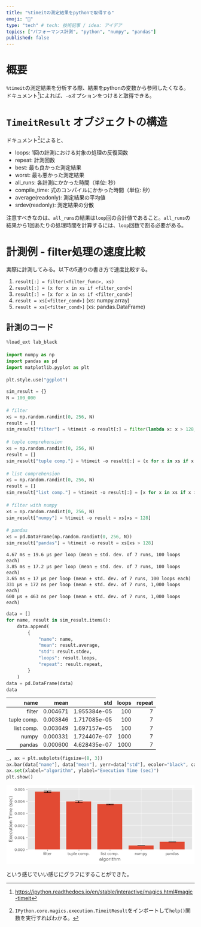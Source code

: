 ```yaml
---
title: "%timeitの測定結果をpythonで取得する"
emoji: "👋"
type: "tech" # tech: 技術記事 / idea: アイデア
topics: ["パフォーマンス計測", "python", "numpy", "pandas"]
published: false
---
```

# 概要

`%timeit`の測定結果を分析する際、結果をpythonの変数から参照したくなる。
ドキュメント[^1]によれば、`-o`オプションをつけると取得できる。

[^1]: https://ipython.readthedocs.io/en/stable/interactive/magics.html#magic-timeit

# `TimeitResult` オブジェクトの構造

ドキュメント[^2]によると、

* loops: 1回の計測における対象の処理の反復回数
* repeat: 計測回数
* best: 最も良かった測定結果
* worst: 最も悪かった測定結果
* all_runs: 各計測にかかった時間（単位: 秒）
* compile_time: 式のコンパイルにかかった時間（単位: 秒）
* average(readonly): 測定結果の平均値
* srdev(readonly): 測定結果の分散

注意すべきなのは、`all_runs`の結果は`loop`回の合計値であること。`all_runs`の結果から1回あたりの処理時間を計算するには、`loop`回数で割る必要がある。

[^2]: `IPython.core.magics.execution.TimeitResult`をインポートして`help()`関数を実行すればわかる。
# 計測例 - filter処理の速度比較

実際に計測してみる。以下の5通りの書き方で速度比較する。

1. `result[:] = filter(<filter_func>, xs)`
2. `result[:] = (x for x in xs if <filter_cond>)`
3. `result[:] = [x for x in xs if <filter_cond>]`
4. `result = xs[<filter_cond>]` (xs: numpy.array)
5. `result = xs[<filter_cond>]` (xs: pandas.DataFrame)

## 計測のコード


```python
%load_ext lab_black

import numpy as np
import pandas as pd
import matplotlib.pyplot as plt

plt.style.use("ggplot")
```


```python
sim_result = {}
N = 100_000

# filter
xs = np.random.randint(0, 256, N)
result = []
sim_result["filter"] = %timeit -o result[:] = filter(lambda x: x > 128, xs)

# tuple comprehension
xs = np.random.randint(0, 256, N)
result = []
sim_result["tuple comp."] = %timeit -o result[:] = (x for x in xs if x > 128)

# list comprehension
xs = np.random.randint(0, 256, N)
result = []
sim_result["list comp."] = %timeit -o result[:] = [x for x in xs if x > 128]

# filter with numpy
xs = np.random.randint(0, 256, N)
sim_result["numpy"] = %timeit -o result = xs[xs > 128]

# pandas
xs = pd.DataFrame(np.random.randint(0, 256, N))
sim_result["pandas"] = %timeit -o result = xs[xs > 128]
```

    4.67 ms ± 19.6 µs per loop (mean ± std. dev. of 7 runs, 100 loops each)
    3.85 ms ± 17.2 µs per loop (mean ± std. dev. of 7 runs, 100 loops each)
    3.65 ms ± 17 µs per loop (mean ± std. dev. of 7 runs, 100 loops each)
    331 µs ± 172 ns per loop (mean ± std. dev. of 7 runs, 1,000 loops each)
    600 µs ± 463 ns per loop (mean ± std. dev. of 7 runs, 1,000 loops each)



```python
data = []
for name, result in sim_result.items():
    data.append(
        {
            "name": name,
            "mean": result.average,
            "std": result.stdev,
            "loops": result.loops,
            "repeat": result.repeat,
        }
    )
data = pd.DataFrame(data)
data
```

|        name |     mean |          std | loops | repeat |
| ----------: | -------: | -----------: | ----: | -----: |
|      filter | 0.004671 | 1.955384e-05 |   100 |      7 |
| tuple comp. | 0.003846 | 1.717085e-05 |   100 |      7 |
|  list comp. | 0.003649 | 1.697157e-05 |   100 |      7 |
|       numpy | 0.000331 | 1.724407e-07 |  1000 |      7 |
|      pandas | 0.000600 | 4.628435e-07 |  1000 |      7 |


```python
_, ax = plt.subplots(figsize=(8, 3))
ax.bar(data["name"], data["mean"], yerr=data["std"], ecolor="black", capsize=10)
ax.set(xlabel="algorithm", ylabel="Execution Time (sec)")
plt.show()
```

![result](/images/simulate_filter_output.png)

という感じでいい感じにグラフにすることができた。
